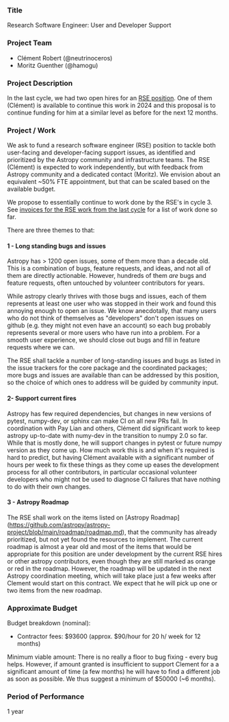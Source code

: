 ### Title

Research Software Engineer: User and Developer Support

### Project Team

- Clément Robert (@neutrinoceros)
- Moritz Guenther (@hamogu)

### Project Description

In the last cycle, we had two open hires for an 
[RSE position](https://github.com/astropy/astropy-project/blob/main/finance/proposal-calls/cycle3/user-dev-support-rse.md). One of them (Clément) is available to continue this work in 2024 and this
proposal is to continue funding for him at a similar level as before for the next 12 months.


### Project / Work

We ask to fund a research software engineer (RSE) position to
tackle both user-facing and developer-facing support issues, as identified and
prioritized by the Astropy community and infrastructure teams. The RSE (Clément) is expected to
work independently, but with feedback from Astropy community and a dedicated contact
(Moritz).
We envision about an equivalent ~50% FTE appointment, but that can be scaled
based on the available budget.

We propose to essentially continue to work done by the RSE's in cycle 3. 
See [invoices for the RSE work from the last cycle](https://github.com/astropy/astropy-project/issues/360)
for a list of work done so far.

There are three themes to that:

#### 1 - Long standing bugs and issues

Astropy has > 1200 open issues, some of them more than a decade old. This is a combination of bugs, feature requests, and ideas, and not all of them are directly actionable. However, hundreds of them *are* bugs and feature requests, often untouched by volunteer contributors for years.

While astropy clearly thrives with those bugs and issues, each of them represents at least one user
who was stopped in their work and found this annoying enough to open an issue. We know anecdotally, that
many users who do not think of themselves as "developers" don't open issues on github (e.g. they might not 
even have an account) so each bug probably represents several or more users who have run
into a problem. For a smooth user experience, we should close out bugs and fill in feature requests
where we can.

The RSE shall tackle a number of long-standing issues and
bugs as listed in the issue trackers for the core package and the coordinated packages;
more bugs and issues are available than can be addressed by this position, so the
choice of which ones to address will be guided by community input.

#### 2- Support current fires

Astropy has few required dependencies, but changes in new versions of pytest, numpy-dev, or sphinx can make
CI on all new PRs fail. In coordination with Pay Lian and others, Clément
did significant work to keep astropy up-to-date with numy-dev in the transition to numpy 2.0 so far. While that
is mostly done, he will support changes in pytest or future numpy version as they come up. How much work
this is and when it's required is hard to predict, but having Clément available with a significant number
of hours per week to fix these things as they come up eases the development process for all
other contributors, in particular occasional volunteer developers who might not be used to diagnose
CI failures that have nothing to do with their own changes.

#### 3 - Astropy Roadmap

The RSE shall work on the items listed on [Astropy Roadmap]
(https://github.com/astropy/astropy-project/blob/main/roadmap/roadmap.md), that the
community has already prioritized, but not yet found the resources to implement. The current roadmap
is almost a year old and most of the items that would be appropriate for this position are under
development by the current RSE hires or other astropy contributors, even though they are still marked
as orange or red in the roadmap. However, the roadmap will be updated in the next Astropy coordination 
meeting, which will take place just a few weeks after Clement would start on this contract.
We expect that he will pick up one or two items from the new roadmap.




### Approximate Budget

Budget breakdown (nominal):

- Contractor fees: $93600 (approx. $90/hour for 20 h/ week for 12 months)

Minimum viable amount: There is no really a floor to bug fixing - every bug helps. However, if amount granted is insufficient to support Clement for a a significant amount of time (a few months) he will have to find a different job as soon as possible. We thus suggest a minimum of $50000 (~6 months).

### Period of Performance
1 year